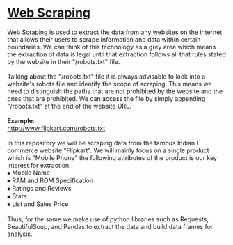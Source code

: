 # <u>Web Scraping</u>
Web Scraping is used to extract the data from any websites on the internet that allows their users to scrape information and data within certain boundaries. We can think of this technology as a grey area which means the extraction of data is legal until that extraction follows all that rules stated by the website in their "/robots.txt" file.
<br><br>Talking about the "/robots.txt" file it is always advisable to look into a website's robots file and identify the scope of scraping. This means we need to distinguish the paths that are not prohibited by the website and the ones that are prohibited. We can access the file by simply appending "/robots.txt" at the end of the website URL.
<br><br><b>Example</b>:
<br>http://www.flipkart.com/robots.txt
<br><br>In this repository we will be scraping data from the famous Indian E-commerce website "Flipkart". We will mainly focus on a single product which is "Mobile Phone" the following attributes of the product is our key interest for extraction.<br>
⦁ Mobile Name<br>
⦁ RAM and ROM Specification<br>
⦁ Ratings and Reviews<br>
⦁ Stars<br>
⦁ List and Sales Price<br>
<br>Thus, for the same we make use of python libraries such as Requests, BeautifulSoup, and Pandas to extract the data and build data frames for analysis.
